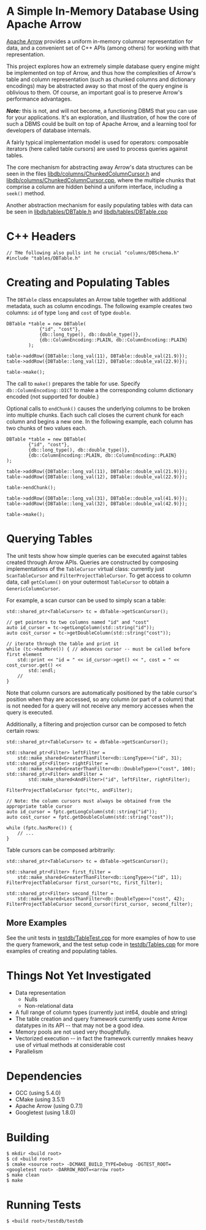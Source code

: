 
# A Simple In-Memory Database Using Apache Arrow

[Apache Arrow](https://arrow.apache.org/) provides a uniform in-memory columnar representation for data, and
a convenient set of C++ APIs (among others) for working with that representation.

This project explores how an extremely simple database query engine might be implemented on top of Arrow,
and thus how the complexities of Arrow's table and column representation (such as chunked columns
and dictionary encodings) may be
abstracted away so that most of the query engine is oblivious to them. Of course, an important goal is to
preserve Arrow's performance advantages.

**_Note:_** this is not, and will not become, a functioning DBMS that you can use for your applications. It's an
exploration, and illustration, of how the core of such a DBMS could be built on top of Apache Arrow,
and a learning tool for developers of database internals.

A fairly typical implementation model is used for operators: composable iterators
(here called table cursors) are used to process queries against tables.

The core mechanism for abstracting away Arrow's data structures can be seen in the files
[libdb/columns/ChunkedColumnCursor.h](libdb/columns/ChunkedColumnCursor.h)
and
[libdb/columns/ChunkedColumnCursor.cpp](libdb/columns/ChunkedColumnCursor.cpp),
where the multiple chunks that comprise a column are hidden behind a uniform interface, including a `seek()` method.

Another abstraction mechanism for easily populating tables with data can be seen in
[libdb/tables/DBTable.h](libdb/tables/DBTable.h)
and [libdb/tables/DBTable.cpp](libdb/tables/DBTable.cpp)

# C++ Headers

    // THe following also pulls int he crucial "columns/DBSchema.h"
    #include "tables/DBTable.h"

# Creating and Populating Tables

The `DBTable` class encapsulates an Arrow table together with additional metadata, such as column encodings.
The following example creates two columns: `id` of type `long` and `cost` of type `double`.

    DBTable *table = new DBTable(
                {"id", "cost"},
                {db::long_type(), db::double_type()},
                {db::ColumnEncoding::PLAIN, db::ColumnEncoding::PLAIN}
            );

    table->addRow({DBTable::long_val(11), DBTable::double_val(21.9)});
    table->addRow({DBTable::long_val(12), DBTable::double_val(22.9)});

    table->make();

The call to `make()` prepares the table for use.
Specify `db::ColumnEncoding::DICT` to make a the corresponding column dictionary encoded (not supported for double.)

Optional calls to `endChunk()` causes the underlying columns to be broken into multiple chunks. Each such call closes
the current chunk for each column and begins a new one. In the following example, each column has two chunks of
two values each.

    DBTable *table = new DBTable(
            {"id", "cost"},
            {db::long_type(), db::double_type()},
            {db::ColumnEncoding::PLAIN, db::ColumnEncoding::PLAIN}
    );

    table->addRow({DBTable::long_val(11), DBTable::double_val(21.9)});
    table->addRow({DBTable::long_val(12), DBTable::double_val(22.9)});

    table->endChunk();

    table->addRow({DBTable::long_val(31), DBTable::double_val(41.9)});
    table->addRow({DBTable::long_val(32), DBTable::double_val(42.9)});

    table->make();


# Querying Tables

The unit tests show how simple queries can be executed against tables created through Arrow APIs.
Queries are constructed by composing implementations of the `TableCursor` virtual class: currently just
`ScanTableCursor` and `FilterProjectTableCursor`. To get access to column data, call `getColumn()` on your
outermost `TableCursor` to obtain a `GenericColumnCursor`.

For example, a scan cursor can be used to simply scan a table:

    std::shared_ptr<TableCursor> tc = dbTable->getScanCursor();

    // get pointers to two columns named "id" and "cost"
    auto id_cursor = tc->getLongColumn(std::string("id"));
    auto cost_cursor = tc->getDoubleColumn(std::string("cost"));

    // iterate through the table and print it
    while (tc->hasMore()) { // advances cursor -- must be called before first element
        std::print << "id = " << id_cursor->get() << ", cost = " << cost_cursor.get() <<
            std::endl;
        //
    }

Note that column cursors are automatically positioned by the table cursor's position when thay are accessed,
so any column (or part of a column) that is not needed for a query will not receive any memory accesses
when the query is executed.

Additionally, a filtering and projection cursor can be composed to fetch certain rows:

    std::shared_ptr<TableCursor> tc = dbTable->getScanCursor();

    std::shared_ptr<Filter> leftFilter =
        std::make_shared<GreaterThanFilter<db::LongType>>("id", 31);
    std::shared_ptr<Filter> rightFilter =
        std::make_shared<GreaterThanFilter<db::DoubleType>>("cost", 100);
    std::shared_ptr<Filter> andFilter =
            std::make_shared<AndFilter>("id", leftFilter, rightFilter);

    FilterProjectTableCursor fptc(*tc, andFilter);

    // Note: the column cursors must always be obtained from the appropriate table cursor
    auto id_cursor = fptc.getLongColumn(std::string("id"));
    auto cost_cursor = fptc.getDoubleColumn(std::string("cost"));

    while (fptc.hasMore()) {
        // ...
    }

Table cursors can be composed arbitrarily:

    std::shared_ptr<TableCursor> tc = dbTable->getScanCursor();

    std::shared_ptr<Filter> first_filter =
        std::make_shared<GreaterThanFilter<db::LongType>>("id", 11);
    FilterProjectTableCursor first_cursor(*tc, first_filter);

    std::shared_ptr<Filter> second_filter =
        std::make_shared<LessThanFilter<db::DoubleType>>("cost", 42);
    FilterProjectTableCursor second_cursor(first_cursor, second_filter);

## More Examples

See the unit tests in [testdb/TableTest.cpp](testdb/TableTest.cpp) for more examples of how to use the query
framework, and the test setup code in [testdb/Tables.cpp](testdb/Tables.cpp) for more examples of creating and
populating tables.

# Things Not Yet Investigated

* Data representation
  * Nulls
  * Non-relational data
* A full range of column types (currently just int64, double and string)
* The table creation and query framework currently uses some Arrow datatypes in its API -- that may not be a good idea.
* Memory pools are not used very thoughtfully.
* Vectorized execution -- in fact the framework currently mnakes heavy use of virtual methods at considerable cost
* Parallelism

# Dependencies

* GCC (using 5.4.0)
* CMake (using 3.5.1)
* Apache Arrow (using 0.7.1)
* Googletest (using 1.8.0)

# Building

    $ mkdir <build root>
    $ cd <build root>
    $ cmake <source root> -DCMAKE_BUILD_TYPE=Debug -DGTEST_ROOT=<googletest root> -DARROW_ROOT=<arrow root>
    $ make clean
    $ make

# Running Tests

    $ <build root>/testdb/testdb


